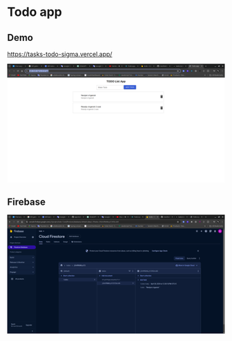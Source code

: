 # Todo app

## Demo

https://tasks-todo-sigma.vercel.app/

![alt text](image-1.png)

## Firebase

![alt text](image.png)
